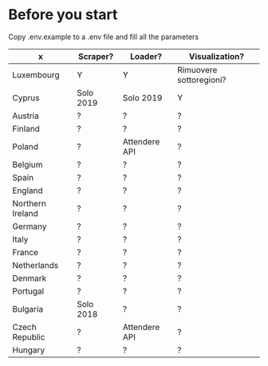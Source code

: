 # Before you start
Copy .env.example to a .env file and fill all the parameters


 x| Scraper? | Loader? | Visualization?
--|----------| --------|---------------
Luxembourg | Y | Y | Rimuovere sottoregioni?
Cyprus | Solo 2019 | Solo 2019 | Y
Austria | ? | ? | ?
Finland | ? | ? | ?
Poland | ? | Attendere API | ?
Belgium | ? | ? | ?
Spain | ? | ? | ?
England | ? | ? | ?
Northern Ireland | ? | ? | ?
Germany | ? | ? | ?
Italy | ? | ? | ?
France | ? | ? | ?
Netherlands | ? | ? | ?
Denmark | ? | ? | ?
Portugal | ? | ? | ?
Bulgaria | Solo 2018 | ? | ?
Czech Republic | ? | Attendere API | ?
Hungary | ? | ? | ?
